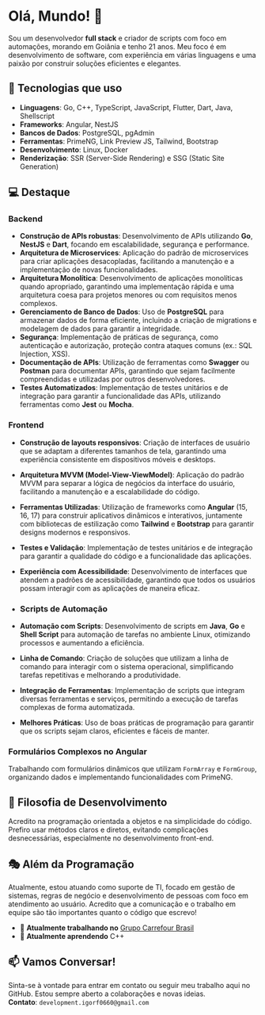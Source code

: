 # Olá, Mundo! 👋

Sou um desenvolvedor **full stack** e criador de scripts com foco em automações, morando em Goiânia e tenho 21 anos. Meu foco é em desenvolvimento de software, com experiência em várias linguagens e uma paixão por construir soluções eficientes e elegantes.

## 🚀 Tecnologias que uso

- **Linguagens**: Go, C++, TypeScript, JavaScript, Flutter, Dart, Java, Shellscript
- **Frameworks**: Angular, NestJS
- **Bancos de Dados**: PostgreSQL, pgAdmin
- **Ferramentas**: PrimeNG, Link Preview JS, Tailwind, Bootstrap
- **Desenvolvimento**: Linux, Docker
- **Renderização**: SSR (Server-Side Rendering) e SSG (Static Site Generation)

## 💻 Destaque

### Backend
- **Construção de APIs robustas**: Desenvolvimento de APIs utilizando **Go**, **NestJS** e **Dart**, focando em escalabilidade, segurança e performance.
- **Arquitetura de Microservices**: Aplicação do padrão de microservices para criar aplicações desacopladas, facilitando a manutenção e a implementação de novas funcionalidades.
- **Arquitetura Monolítica**: Desenvolvimento de aplicações monolíticas quando apropriado, garantindo uma implementação rápida e uma arquitetura coesa para projetos menores ou com requisitos menos complexos.
- **Gerenciamento de Banco de Dados**: Uso de **PostgreSQL** para armazenar dados de forma eficiente, incluindo a criação de migrations e modelagem de dados para garantir a integridade.
- **Segurança**: Implementação de práticas de segurança, como autenticação e autorização, proteção contra ataques comuns (ex.: SQL Injection, XSS).
- **Documentação de APIs**: Utilização de ferramentas como **Swagger** ou **Postman** para documentar APIs, garantindo que sejam facilmente compreendidas e utilizadas por outros desenvolvedores.
- **Testes Automatizados**: Implementação de testes unitários e de integração para garantir a funcionalidade das APIs, utilizando ferramentas como **Jest** ou **Mocha**.

### Frontend
- **Construção de layouts responsivos**: Criação de interfaces de usuário que se adaptam a diferentes tamanhos de tela, garantindo uma experiência consistente em dispositivos móveis e desktops.
- **Arquitetura MVVM (Model-View-ViewModel)**: Aplicação do padrão MVVM para separar a lógica de negócios da interface do usuário, facilitando a manutenção e a escalabilidade do código.
- **Ferramentas Utilizadas**: Utilização de frameworks como **Angular** (15, 16, 17) para construir aplicativos dinâmicos e interativos, juntamente com bibliotecas de estilização como **Tailwind** e **Bootstrap** para garantir designs modernos e responsivos.
- **Testes e Validação**: Implementação de testes unitários e de integração para garantir a qualidade do código e a funcionalidade das aplicações.
- **Experiência com Acessibilidade**: Desenvolvimento de interfaces que atendem a padrões de acessibilidade, garantindo que todos os usuários possam interagir com as aplicações de maneira eficaz.

- ### Scripts de Automação
- **Automação com Scripts**: Desenvolvimento de scripts em **Java**, **Go** e **Shell Script** para automação de tarefas no ambiente Linux, otimizando processos e aumentando a eficiência.
- **Linha de Comando**: Criação de soluções que utilizam a linha de comando para interagir com o sistema operacional, simplificando tarefas repetitivas e melhorando a produtividade.
- **Integração de Ferramentas**: Implementação de scripts que integram diversas ferramentas e serviços, permitindo a execução de tarefas complexas de forma automatizada.
- **Melhores Práticas**: Uso de boas práticas de programação para garantir que os scripts sejam claros, eficientes e fáceis de manter.

### Formulários Complexos no Angular
Trabalhando com formulários dinâmicos que utilizam `FormArray` e `FormGroup`, organizando dados e implementando funcionalidades com PrimeNG.

## 🧠 Filosofia de Desenvolvimento
Acredito na programação orientada a objetos e na simplicidade do código. Prefiro usar métodos claros e diretos, evitando complicações desnecessárias, especialmente no desenvolvimento front-end.

## 🎭 Além da Programação
Atualmente, estou atuando como suporte de TI, focado em gestão de sistemas, regras de negócio e desenvolvimento de pessoas com foco em atendimento ao usuário. Acredito que a comunicação e o trabalho em equipe são tão importantes quanto o código que escrevo!

- 🔭 **Atualmente trabalhando no** [Grupo Carrefour Brasil](https://www.grupocarrefour.com.br/)
- 🌱 **Atualmente aprendendo** C++

## 📫 Vamos Conversar!
Sinta-se à vontade para entrar em contato ou seguir meu trabalho aqui no GitHub. Estou sempre aberto a colaborações e novas ideias.  
**Contato**: `development.igorf0660@gmail.com`  
